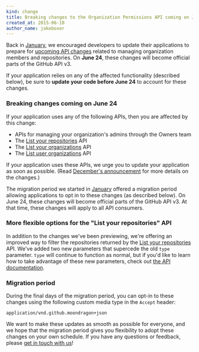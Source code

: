 ```yaml
---
kind: change
title: Breaking changes to the Organization Permissions API coming on June 10
created_at: 2015-06-10
author_name: jakeboxer
---
```


Back in [January][org-permissions-finalization], we encouraged developers to update their applications to prepare for [upcoming API changes][org-permissions-preview] related to managing organization members and repositories. On **June 24**, these changes will become official parts of the GitHub API v3.

If your application relies on any of the affected functionality (described below), be sure to **update your code before June 24** to account for these changes.

### Breaking changes coming on June 24

If your application uses any of the following APIs, then you are affected by this change:

- APIs for managing your organization's admins through the Owners team
- The [List your repositories][list-your-repos] API
- The [List your organizations][list-your-organizations] API
- The [List user organizations][list-user-organizations] API

If your application uses these APIs, we urge you to update your application as soon as possible. (Read [December's announcement][org-permissions-preview] for more details on the changes.)

The migration period we started in [January][org-permissions-finalization] offered a migration period allowing applications to opt in to these changes (as described below). On June 24, these changes will become official parts of the GitHub API v3. At that time, these changes will apply to all API consumers.

### More flexible options for the "List your repositories" API

In addition to the changes we've been previewing, we're offering an improved way to filter the repositories returned by the [List your repositories][list-your-repos] API. We've added two new parameters that supercede the old `type` parameter. `type` will continue to function as normal, but if you'd like to learn how to take advantage of these new parameters, check out [the API documentation][list-your-repos].

### Migration period

During the final days of the migration period, you can opt-in to these changes using the following custom media type in the `Accept` header:

    application/vnd.github.moondragon+json

We want to make these updates as smooth as possible for everyone, and we hope that the migration period gives you flexibility to adopt these changes on your own schedule. If you have any questions or feedback, please [get in touch with us][contact]!

[org-permissions-finalization]: /changes/2015-01-07-prepare-for-organization-permissions-changes/
[org-permissions-preview]: /changes/2014-12-08-organization-permissions-api-preview/
[list-your-repos]: /v3/repos/#list-your-repositories
[list-user-organizations]: /v3/orgs/#list-user-organizations
[list-your-organizations]: /v3/orgs/#list-your-organizations
[contact]: https://github.com/contact?form[subject]=Organization+Permissions+API
